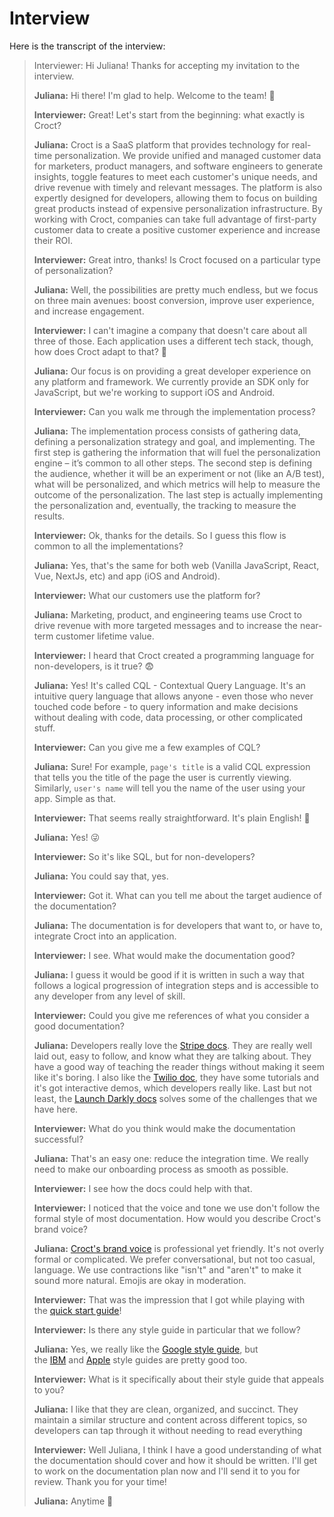 # Interview

Here is the transcript of the interview:

> Interviewer: Hi Juliana! Thanks for accepting my invitation to the interview.
> 
> 
> **Juliana:** Hi there! I'm glad to help. Welcome to the team! 🙂
> 
> **Interviewer:** Great! Let's start from the beginning: what exactly is Croct?
> 
> **Juliana:** Croct is a SaaS platform that provides technology for real-time personalization. We provide unified and managed customer data for marketers, product managers, and software engineers to generate insights, toggle features to meet each customer's unique needs, and drive revenue with timely and relevant messages. The platform is also expertly designed for developers, allowing them to focus on building great products instead of expensive personalization infrastructure. By working with Croct, companies can take full advantage of first-party customer data to create a positive customer experience and increase their ROI.
> 
> **Interviewer:** Great intro, thanks! Is Croct focused on a particular type of personalization?
> 
> **Juliana:** Well, the possibilities are pretty much endless, but we focus on three main avenues: boost conversion, improve user experience, and increase engagement.
> 
> **Interviewer:** I can't imagine a company that doesn't care about all three of those. Each application uses a different tech stack, though, how does Croct adapt to that? 🤔
> 
> **Juliana:** Our focus is on providing a great developer experience on any platform and framework. We currently provide an SDK only for JavaScript, but we're working to support iOS and Android.
> 
> **Interviewer:** Can you walk me through the implementation process?
> 
> **Juliana:** The implementation process consists of gathering data, defining a personalization strategy and goal, and implementing. The first step is gathering the information that will fuel the personalization engine – it’s common to all other steps. The second step is defining the audience, whether it will be an experiment or not (like an A/B test), what will be personalized, and which metrics will help to measure the outcome of the personalization. The last step is actually implementing the personalization and, eventually, the tracking to measure the results.
> 
> **Interviewer:** Ok, thanks for the details. So I guess this flow is common to all the implementations?
> 
> **Juliana:** Yes, that's the same for both web (Vanilla JavaScript, React, Vue, NextJs, etc) and app (iOS and Android).
> 
> **Interviewer:** What our customers use the platform for?
> 
> **Juliana:** Marketing, product, and engineering teams use Croct to drive revenue with more targeted messages and to increase the near-term customer lifetime value.
> 
> **Interviewer:** I heard that Croct created a programming language for non-developers, is it true? 😨
> 
> **Juliana:** Yes! It's called CQL - Contextual Query Language. It's an intuitive query language that allows anyone - even those who never touched code before - to query information and make decisions without dealing with code, data processing, or other complicated stuff.
> 
> **Interviewer:** Can you give me a few examples of CQL?
> 
> **Juliana:** Sure! For example, `page's title` is a valid CQL expression that tells you the title of the page the user is currently viewing. Similarly, `user's name` will tell you the name of the user using your app. Simple as that.
> 
> **Interviewer:** That seems really straightforward. It's plain English! 🤩
> 
> **Juliana:** Yes! 😜
> 
> **Interviewer:** So it's like SQL, but for non-developers?
> 
> **Juliana:** You could say that, yes.
> 
> **Interviewer:** Got it. What can you tell me about the target audience of the documentation?
> 
> **Juliana:** The documentation is for developers that want to, or have to, integrate Croct into an application.
> 
> **Interviewer:** I see. What would make the documentation good?
> 
> **Juliana:** I guess it would be good if it is written in such a way that follows a logical progression of integration steps and is accessible to any developer from any level of skill.
> 
> **Interviewer:** Could you give me references of what you consider a good documentation?
> 
> **Juliana:** Developers really love the [Stripe docs](https://stripe.com/docs). They are really well laid out, easy to follow, and know what they are talking about. They have a good way of teaching the reader things without making it seem like it's boring. I also like the [Twilio doc](https://www.twilio.com/docs), they have some tutorials and it's got interactive demos, which developers really like. Last but not least, the [Launch Darkly docs](https://docs.launchdarkly.com/home/getting-started) solves some of the challenges that we have here.
> 
> **Interviewer:** What do you think would make the documentation successful?
> 
> **Juliana:** That's an easy one: reduce the integration time. We really need to make our onboarding process as smooth as possible.
> 
> **Interviewer:** I see how the docs could help with that.
> 
> **Interviewer:** I noticed that the voice and tone we use don't follow the formal style of most documentation. How would you describe Croct's brand voice?
> 
> **Juliana:** [Croct's brand voice](https://croct.link/brand-voice) is professional yet friendly. It's not overly formal or complicated. We prefer conversational, but not too casual, language. We use contractions like "isn't" and "aren't" to make it sound more natural. Emojis are okay in moderation.
> 
> **Interviewer:** That was the impression that I got while playing with the [quick start guide](https://github.com/croct-tech/plug-js/blob/master/docs/quick-start.md)!
> 
> **Interviewer:** Is there any style guide in particular that we follow?
> 
> **Juliana:** Yes, we really like the [Google style guide](https://developers.google.com/style), but the [IBM](https://www.carbondesignsystem.com/guidelines/content/writing-style/) and [Apple](https://help.apple.com/applestyleguide/) style guides are pretty good too.
> 
> **Interviewer:** What is it specifically about their style guide that appeals to you?
> 
> **Juliana:** I like that they are clean, organized, and succinct. They maintain a similar structure and content across different topics, so developers can tap through it without needing to read everything
> 
> **Interviewer:** Well Juliana, I think I have a good understanding of what the documentation should cover and how it should be written. I'll get to work on the documentation plan now and I'll send it to you for review. Thank you for your time!
> 
> **Juliana:** Anytime 🙂
>